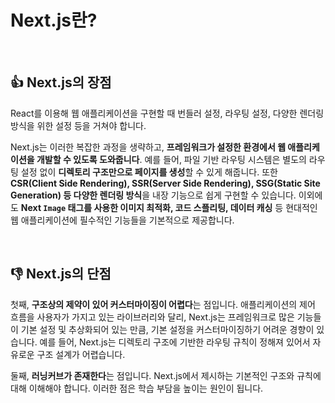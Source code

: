 # Next.js란?

<br />

## 👍 Next.js의 장점

React를 이용해 웹 애플리케이션을 구현할 때 번들러 설정, 라우팅 설정, 다양한 렌더링 방식을 위한 설정 등을 거쳐야 합니다.

Next.js는 이러한 복잡한 과정을 생략하고, **프레임워크가 설정한 환경에서 웹 애플리케이션을 개발할 수 있도록 도와줍니다**. 예를 들어, 파일 기반 라우팅 시스템은 별도의 라우팅 설정 없이 **디렉토리 구조만으로 페이지를 생성**할 수 있게 해줍니다. 또한 **CSR(Client Side Rendering), SSR(Server Side Rendering), SSG(Static Site Generation) 등 다양한 렌더링 방식**을 내장 기능으로 쉽게 구현할 수 있습니다. 이외에도 **Next `Image` 태그를 사용한 이미지 최적화, 코드 스플리팅, 데이터 캐싱** 등 현대적인 웹 애플리케이션에 필수적인 기능들을 기본적으로 제공합니다.

<br />

## 👎 Next.js의 단점

첫째, **구조상의 제약이 있어 커스터마이징이 어렵다**는 점입니다. 애플리케이션의 제어 흐름을 사용자가 가지고 있는 라이브러리와 달리, Next.js는 프레임워크로 많은 기능들이 기본 설정 및 추상화되어 있는 만큼, 기본 설정을 커스터마이징하기 어려운 경향이 있습니다. 예를 들어, Next.js는 디렉토리 구조에 기반한 라우팅 규칙이 정해져 있어서 자유로운 구조 설계가 어렵습니다.

둘째, **러닝커브가 존재한다**는 점입니다. Next.js에서 제시하는 기본적인 구조와 규칙에 대해 이해해야 합니다. 이러한 점은 학습 부담을 높이는 원인이 됩니다.
